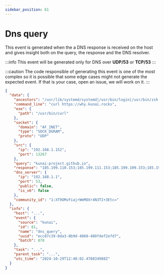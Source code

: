 ```yaml
---
sidebar_position: 61
---
```


# Dns query

This event is generated when the a DNS response is received on the host and gives insight both on the query, the response and the DNS resolver.

:::info
This event will be generated only for DNS over **UDP/53** or **TCP/53**
:::

:::caution
The code responsible of generating this event is one of the most complex so it is possible that some edge cases might not generate the expected event. If that is your case, open an issue, we will work on it.
:::

```json
{
  "data": {
    "ancestors": "/usr/lib/systemd/systemd|/usr/bin/login|/usr/bin/zsh|/usr/bin/bash|/usr/bin/xinit|/usr/bin/i3|/usr/bin/bash|/usr/bin/urxvt|/usr/bin/zsh|/usr/bin/bash",
    "command_line": "curl https://why.kunai.rocks",
    "exe": {
      "path": "/usr/bin/curl"
    },
    "socket": {
      "domain": "AF_INET",
      "type": "SOCK_DGRAM",
      "proto": "UDP"
    },
    "src": {
      "ip": "192.168.1.152",
      "port": 13267
    },
    "query": "kunai-project.github.io",
    "response": "185.199.110.153;185.199.111.153;185.199.109.153;185.199.108.153",
    "dns_server": {
      "ip": "192.168.1.1",
      "port": 53,
      "public": false,
      "is_v6": false
    },
    "community_id": "1:XT9OMvFiajrWmMOXr4N3TI+3Etc="
  },
  "info": {
    "host": "...",
    "event": {
      "source": "kunai",
      "id": 61,
      "name": "dns_query",
      "uuid": "ecc87c39-8da3-0b9d-4060-480fdef2efd7",
      "batch": 878
    },
    "task": "...",
    "parent_task": "...",
    "utc_time": "2024-10-29T12:48:02.470834988Z"
  }
}
```


